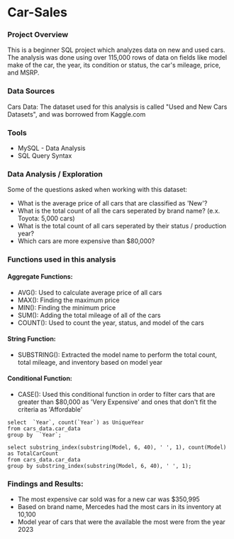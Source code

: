 # Car-Sales

### Project Overview
This is a beginner SQL project which analyzes data on new and used cars. The analysis was done using over 115,000 rows of data on fields like model make of the car, the year, its condition or status, the car's mileage, price, and MSRP.

### Data Sources
Cars Data: The dataset used for this analysis is called "Used and New Cars Datasets", and was borrowed from Kaggle.com

### Tools 
- MySQL - Data Analysis
- SQL Query Syntax

### Data Analysis / Exploration
Some of the questions asked when working with this dataset:

- What is the average price of all cars that are classified as 'New'?
- What is the total count of all the cars seperated by brand name? (e.x. Toyota: 5,000 cars)
- What is the total count of all cars seperated by their status / production year?
- Which cars are more expensive than $80,000?

### Functions used in this analysis

#### Aggregate Functions:
- AVG(): Used to calculate average price of all cars
- MAX(): Finding the maximum price 
- MIN(): Finding the minimum price
- SUM(): Adding the total mileage of all of the cars
- COUNT(): Used to count the year, status, and model of the cars

#### String Function:
- SUBSTRING(): Extracted the model name to perform the total count, total mileage, and inventory based on model year

#### Conditional Function:
- CASE(): Used this conditional function in order to filter cars that are greater than $80,000 as 'Very Expensive' and ones that don't fit the criteria as 'Affordable'

```
select  `Year`, count(`Year`) as UniqueYear
from cars_data.car_data
group by  `Year`;
```

```
select substring_index(substring(Model, 6, 40), ' ', 1), count(Model) as TotalCarCount
from cars_data.car_data
group by substring_index(substring(Model, 6, 40), ' ', 1);
```

### Findings and Results:
- The most expensive car sold was for a new car was $350,995
- Based on brand name, Mercedes had the most cars in its inventory at 10,100
- Model year of cars that were the available the most were from the year 2023

